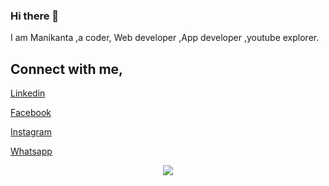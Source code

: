 ### Hi there 👋
I am Manikanta ,a coder, Web developer ,App developer ,youtube explorer.


## Connect with me,   

[Linkedin](https://www.linkedin.com/in/manikanta-b-818842192/)

[Facebook](https://www.facebook.com/profile.php?id=100012747905852)

[Instagram](https://www.instagram.com/manikanta._.mani/)

[Whatsapp](https://wa.me/919066128873)


<p align="center">
  <img align="center" src="https://github-readme-stats.vercel.app/api?username=Manikanta05&theme=gotham&show_icons=true&include_all_commits=true" />
</p>


